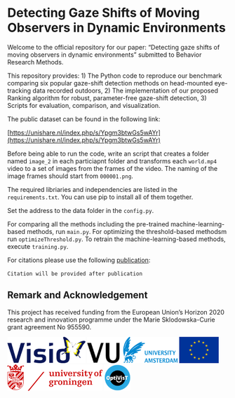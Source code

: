 # Detecting Gaze Shifts of Moving Observers in Dynamic Environments

Welcome to the official repository for our paper:
“Detecting gaze shifts of moving observers in dynamic environments”
submitted to Behavior Research Methods.

This repository provides: 1) The Python code to reproduce our benchmark comparing six popular gaze-shift detection methods on head-mounted eye-tracking data recorded outdoors, 2) The implementation of our proposed Ranking algorithm for robust, parameter-free gaze-shift detection, 3) Scripts for evaluation, comparison, and visualization.



The public dataset can be found in the following link:

[https://unishare.nl/index.php/s/Ypgm3btwGs5wAYr](https://unishare.nl/index.php/s/Ypgm3btwGs5wAYr)

Before being able to run the code, write an script that creates a folder named `image_2` in each particiapnt folder and transforms each `world.mp4` video to a set of images from the frames of the video. The naming of the image frames should start from `000001.png`. 


The required libriaries and independencies are listed in the `requirements.txt`. You can use pip to install all of them together.

Set the address to the data folder in the `config.py`. 

For comparing all the methods including the pre-trained machine-learning-based methods, run `main.py`. For optimizing the threshold-based methodsm run `optimizeThreshold.py`. To retrain the machine-learning-based methods, execute `training.py`.

For citations please use the following [publication]():

```
Citation will be provided after publication
```

## Remark and Acknowledgement

This project has received funding from the European Union’s Horizon 2020 research and innovation programme under the Marie Sklodowska-Curie grant agreement No 955590.

<img src="./figs_stat/visio.png" height="60"> <img src="./figs_stat/VuA.png" height="60"> <img src="./figs_stat/eu_flag.jpg" height="60"> <img src="./figs_stat/rug.png" height="60"> <img src="./figs_stat/optivist.png" height="60">

